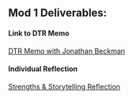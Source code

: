 ## Mod 1 Deliverables:
#### Link to DTR Memo
[DTR Memo with Jonathan Beckman](https://gist.github.com/mollyfoz/990cdd3a9e5f16c8a37aa825093aad38)

#### Individual Reflection
[Strengths & Storytelling Reflection](https://gist.github.com/mollyfoz/04e56774b01bd50d81876d7c5b05eb79)

